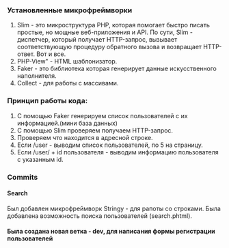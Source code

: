 ### Установленные микрофреймворки
1. Slim - это микроструктура PHP, которая помогает быстро писать простые, но мощные веб-приложения и API. По сути, Slim - диспетчер, который получает HTTP-запрос, вызывает соответствующую процедуру обратного вызова и возвращает HTTP-ответ. Вот и все.
2. PHP-View" - HTML шаблонизатор.
3. Faker - это библиотека которая генерирует данные искусственного наполнителя.
4. Collect - для работы с массивами. 

### Принцип работы кода:
1. С помощью Faker генерируем список пользователей с их информацией.(мини база данных)
2. С помощью Slim проверяем получаем HTTP-запрос.
3. Проверяем что находится в адресной строке.
4. Если /user - выводим список пользователей, по 5 на страницу.
5. Если /user/ + id пользователя - выводим информацию пользователя с указанным id.


### Commits

#### Search
Был добавлен микрофреймворк Stringy - для рапоты со строками.
Была добавлена возможность поиска пользователей (search.phtml).

#### Была создана новая ветка - dev, для написания формы регистрации пользователей

